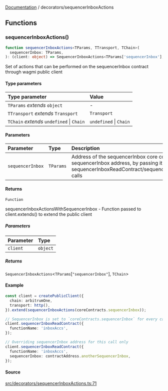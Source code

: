 [Documentation](../README.md) / decorators/sequencerInboxActions

## Functions

### sequencerInboxActions()

```ts
function sequencerInboxActions<TParams, TTransport, TChain>(
  sequencerInbox: TParams,
): (client: object) => SequencerInboxActions<TParams['sequencerInbox'], TChain>;
```

Set of actions that can be performed on the sequencerInbox contract through wagmi public client

#### Type parameters

| Type parameter                            | Value                  |
| :---------------------------------------- | :--------------------- |
| `TParams` _extends_ `object`              | -                      |
| `TTransport` _extends_ `Transport`        | `Transport`            |
| `TChain` _extends_ `undefined` \| `Chain` | `undefined` \| `Chain` |

#### Parameters

| Parameter        | Type      | Description                                                                                                                                                                                           |
| :--------------- | :-------- | :---------------------------------------------------------------------------------------------------------------------------------------------------------------------------------------------------- |
| `sequencerInbox` | `TParams` | Address of the sequencerInbox core contract User can still overrides sequencerInbox address, by passing it as an argument to sequencerInboxReadContract/sequencerInboxPrepareTransactionRequest calls |

#### Returns

`Function`

sequencerInboxActionsWithSequencerInbox - Function passed to client.extends() to extend the public client

##### Parameters

| Parameter | Type     |
| :-------- | :------- |
| `client`  | `object` |

##### Returns

`SequencerInboxActions`\<`TParams`\[`"sequencerInbox"`\], `TChain`\>

#### Example

```ts
const client = createPublicClient({
  chain: arbitrumOne,
  transport: http(),
}).extend(sequencerInboxActions(coreContracts.sequencerInbox));

// SequencerInbox is set to `coreContracts.sequencerInbox` for every call
client.sequencerInboxReadContract({
  functionName: 'inboxAccs',
});

// Overriding sequencerInbox address for this call only
client.sequencerInboxReadContract({
  functionName: 'inboxAccs',
  sequencerInbox: contractAddress.anotherSequencerInbox,
});
```

#### Source

[src/decorators/sequencerInboxActions.ts:71](https://github.com/anegg0/arbitrum-orbit-sdk/blob/763a3f41e7ea001cbb6fe81ac11cc794b4a0f94d/src/decorators/sequencerInboxActions.ts#L71)
